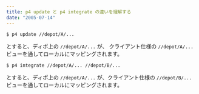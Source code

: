 ```yaml
---
title: p4 update と p4 integrate の違いを理解する
date: "2005-07-14"
---
```


~~~
$ p4 update //depot/A/...
~~~

とすると、ディポ上の `//depot/A/...` が、 クライアント仕様の `//depot/A/...` ビューを通してローカルにマッピングされます。

~~~
$ p4 integrate //depot/A/... //depot/B/...
~~~

とすると、ディポ上の `//depot/A/...` が、クライアント仕様の `//depot/B/...` ビューを通してローカルにマッピングされます。

